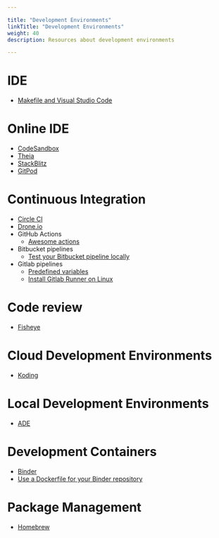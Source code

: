 ```yaml
---

title: "Development Environments"  
linkTitle: "Development Environments"  
weight: 40  
description: Resources about development environments

---
```


# IDE

*   [Makefile and Visual Studio Code](https://stackoverflow.com/questions/34937092/why-does-visual-studio-code-insert-spaces-when-editing-a-makefile-and-editor-in)

# Online IDE

*   [CodeSandbox](https://codesandbox.io/)
*   [Theia](https://github.com/theia-ide/theia-apps)
*   [StackBlitz](https://stackblitz.com/)
*   [GitPod](https://www.gitpod.io/)

# Continuous Integration

*   [Circle CI](http://circleci.com)
*   [Drone.io](https://drone.io/)
*   GitHub Actions
    *   [Awesome actions](https://github.com/sdras/awesome-actions#github-pages)
*   Bitbucket pipelines
    *   [Test your Bitbucket pipeline locally](https://github.com/mserranom/bbrun)
*   Gitlab pipelines
    *   [Predefined variables](https://docs.gitlab.com/ee/ci/variables/predefined_variables.html)
    *   [Install Gitlab Runner on Linux](https://docs.gitlab.com/runner/install/linux-repository.html)

# Code review

*   [Fisheye](https://www.atlassian.com/software/fisheye)

# Cloud Development Environments

*   [Koding](https://www.koding.com/)

# Local Development Environments

*   [ADE](https://readthedocs.org/projects/ade-cli/)

# Development Containers

*   [Binder](https://mybinder.readthedocs.io/en/latest/index.html)
*   [Use a Dockerfile for your Binder repository](https://mybinder.readthedocs.io/en/latest/tutorials/dockerfile.html)

# Package Management

*   [Homebrew](https://docs.brew.sh/Homebrew-on-Linux)
